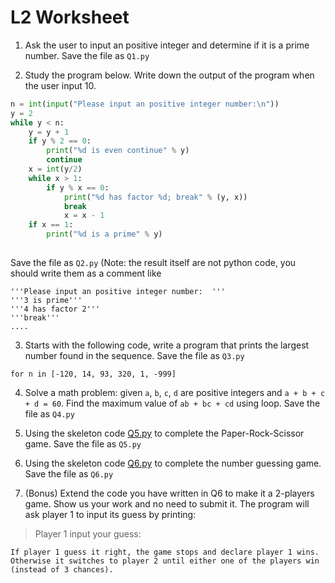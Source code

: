 # L2 Worksheet

1.  Ask the user to input an positive integer
and determine if it is a prime number. Save the file as `Q1.py`

2. Study the program below. Write down the output of the program when the user input 10.
```py
n = int(input("Please input an positive integer number:\n"))
y = 2
while y < n:
    y = y + 1
    if y % 2 == 0:
        print("%d is even continue" % y)
        continue
    x = int(y/2)
    while x > 1:
        if y % x == 0:
            print("%d has factor %d; break" % (y, x))
            break
            x = x - 1
    if x == 1:
        print("%d is a prime" % y)
            

```
Save the file as `Q2.py` (Note: the result itself are not python code, you should write 
them as a comment like 
```
'''Please input an positive integer number:  '''
'''3 is prime'''
'''4 has factor 2'''
'''break'''
....
```

3. Starts with the following code, write a program that prints the largest number found in the sequence. Save the file as `Q3.py`
```
for n in [-120, 14, 93, 320, 1, -999]
```

4. Solve a math problem: given `a`, `b`, `c`, `d` are positive integers and `a + b + c + d = 60`. Find the maximum value of `ab + bc + cd` using loop. Save the file as `Q4.py`

5. Using the skeleton code [Q5.py](Q5.py) to complete the Paper-Rock-Scissor game. Save the file as `Q5.py`

6. Using the skeleton code [Q6.py](Q6.py) to complete the number guessing game. Save the file as `Q6.py`

7. (Bonus) Extend the code you have written in Q6 to make it a 2-players game. Show us your work and no need to submit it. The program will ask player 1 to input its guess by printing:
> Player 1 input your guess: 

	If player 1 guess it right, the game stops and declare player 1 wins. Otherwise it switches to player 2 until either one of the players win (instead of 3 chances).

